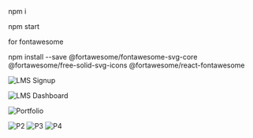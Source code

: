 npm i

npm start

for fontawesome

npm install --save @fortawesome/fontawesome-svg-core @fortawesome/free-solid-svg-icons @fortawesome/react-fontawesome

![LMS Signup](https://github.com/hmfaaiz/ResponsiveBootstrapComponent/assets/126394589/eefbf4aa-4550-48e8-aafd-4c2d45770964)

![LMS Dashboard](https://github.com/hmfaaiz/ResponsiveBootstrapComponent/assets/126394589/396554b6-12e3-42ae-bf06-94e6ee7ffdfe)

![Portfolio](https://github.com/hmfaaiz/ResponsiveBootstrapComponent/assets/126394589/34819481-7ae6-4246-a51e-53998e59c8de)

![P2](https://github.com/hmfaaiz/ResponsiveBootstrapComponent/assets/126394589/4a52398c-6017-4f85-9fc2-30fdd1fc4fbc)
![P3](https://github.com/hmfaaiz/ResponsiveBootstrapComponent/assets/126394589/e4b86dc0-62c3-4719-b1a7-0c84f8489f64)
![P4](https://github.com/hmfaaiz/ResponsiveBootstrapComponent/assets/126394589/121950d5-0460-410b-a00b-8dae55dff352)
